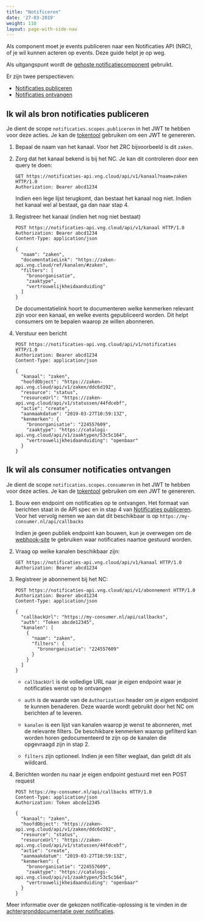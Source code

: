 ```yaml
---
title: "Notificeren"
date: '27-03-2019'
weight: 110
layout: page-with-side-nav
---
```


Als component moet je events publiceren naar een Notificaties API
(NRC), of je wil kunnen acteren op events. Deze guide helpt je op weg.

Als uitgangspunt wordt de [gehoste notificatiecomponent](https://notificaties-api.vng.cloud/)
gebruikt.

Er zijn twee perspectieven:

* [Notificaties publiceren](#ik-wil-als-bron-notificaties-publiceren)
* [Notificaties ontvangen](#ik-wil-als-consumer-notificaties-ontvangen)

## Ik wil als bron notificaties publiceren

Je dient de scope `notificaties.scopes.publiceren` in het JWT te hebben
voor deze acties. Je kan de [tokentool][token-generator] gebruiken om een
JWT te genereren.

1. Bepaal de naam van het kanaal. Voor het ZRC bijvoorbeeld is dit `zaken`.

2. Zorg dat het kanaal bekend is bij het NC. Je kan dit controleren door een
   query te doen:

   ```http
   GET https://notificaties-api.vng.cloud/api/v1/kanaal?naam=zaken HTTP/1.0
   Authorization: Bearer abcd1234
   ```

   Indien een lege lijst terugkomt, dan bestaat het kanaal nog niet. Indien het
   kanaal wel al bestaat, ga dan naar stap 4.

3. Registreer het kanaal (indien het nog niet bestaat)

    ```http
    POST https://notificaties-api.vng.cloud/api/v1/kanaal HTTP/1.0
    Authorization: Bearer abcd1234
    Content-Type: application/json

    {
      "naam": "zaken",
      "documentatieLink": "https://zaken-api.vng.cloud/ref/kanalen/#zaken",
      "filters": [
        "bronorganisatie",
        "zaaktype",
        "vertrouwelijkheidaanduiding"
      ]
    }
    ```

    De documentatielink hoort te documenteren welke kenmerken relevant zijn
    voor een kanaal, en welke events gepubliceerd worden. Dit helpt consumers
    om te bepalen waarop ze willen abonneren.

4. Verstuur een bericht

    ```http
    POST https://notificaties-api.vng.cloud/api/v1/notificaties HTTP/1.0
    Authorization: Bearer abcd1234
    Content-Type: application/json

    {
      "kanaal": "zaken",
      "hoofdObject": "https://zaken-api.vng.cloud/api/v1/zaken/ddc6d192",
      "resource": "status",
      "resourceUrl": "https://zaken-api.vng.cloud/api/v1/statussen/44fdcebf",
      "actie": "create",
      "aanmaakdatum": "2019-03-27T10:59:13Z",
      "kenmerken": {
        "bronorganisatie": "224557609",
        "zaaktype": "https://catalogi-api.vng.cloud/api/v1/zaaktypen/53c5c164",
        "vertrouwelijkheidaanduiding": "openbaar"
      }
    }
    ```

## Ik wil als consumer notificaties ontvangen

Je dient de scope `notificaties.scopes.consumeren` in het JWT te hebben
voor deze acties. Je kan de [tokentool][token-generator] gebruiken om een
JWT te genereren.

1. Bouw een endpoint om notificaties op te ontvangen. Het formaat van berichten
   staat in de API spec en in stap 4 van
   [Notificaties publiceren](#ik-wil-als-bron-notificaties-publiceren). Voor
   het vervolg nemen we aan dat dit beschikbaar is op `https://my-consumer.nl/api/callbacks`

   Indien je geen publiek endpoint kan bouwen, kun je overwegen om de
   [webhook-site][webhook-site] te gebruiken waar notificaties naartoe gestuurd
   worden.

2. Vraag op welke kanalen beschikbaar zijn:

    ```http
    GET https://notificaties-api.vng.cloud/api/v1/kanaal HTTP/1.0
    Authorization: Bearer abcd1234
    ````

3. Registreer je abonnement bij het NC:

    ```http
    POST https://notificaties-api.vng.cloud/api/v1/abonnement HTTP/1.0
    Authorization: Bearer abcd1234
    Content-Type: application/json

    {
      "callbackUrl": "https://my-consumer.nl/api/callbacks",
      "auth": "Token abcde12345",
      "kanalen": [
        {
          "naam": "zaken",
          "filters": {
            "bronorganisatie": "224557609"
          }
        }
      ]
    }
    ```

    * `callbackUrl` is de volledige URL naar je _eigen_ endpoint waar je
      notificaties wenst op te ontvangen

    * `auth` is de waarde van de `Authorization` header om je _eigen_ endpoint
      te kunnen benaderen. Deze waarde wordt gebruikt door het NC om berichten
      af te leveren.

    * `kanalen` is een lijst van kanalen waarop je wenst te abonneren, met de
      relevante filters. De beschikbare kenmerken waarop gefilterd kan worden
      horen gedocumenteerd te zijn op de kanalen die opgevraagd zijn in stap 2.

    * `filters` zijn optioneel. Indien je een filter weglaat, dan geldt dit als
      wildcard.

4. Berichten worden nu naar je eigen endpoint gestuurd met een POST request

    ```http
    POST https://my-consumer.nl/api/callbacks HTTP/1.0
    Content-Type: application/json
    Authorization: Token abcde12345

    {
      "kanaal": "zaken",
      "hoofdObject": "https://zaken-api.vng.cloud/api/v1/zaken/ddc6d192",
      "resource": "status",
      "resourceUrl": "https://zaken-api.vng.cloud/api/v1/statussen/44fdcebf",
      "actie": "create",
      "aanmaakdatum": "2019-03-27T10:59:13Z",
      "kenmerken": {
        "bronorganisatie": "224557609",
        "zaaktype": "https://catalogi-api.vng.cloud/api/v1/zaaktypen/53c5c164",
        "vertrouwelijkheidaanduiding": "openbaar"
      }
    }
    ```

Meer informatie over de gekozen notificatie-oplossing is te vinden in de [achtergronddocumentatie over notificaties](/themas/achtergronddocumentatie/notificaties).

[token-generator]: (https://zaken-auth.vng.cloud)
[webhook-site]: (https://webhook.site)
